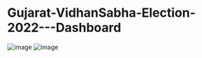 # Gujarat-VidhanSabha-Election-2022---Dashboard

![image](https://user-images.githubusercontent.com/75215825/212835525-80f514b9-11ac-4d52-b965-fc468d0a5e03.png)
![image](https://user-images.githubusercontent.com/75215825/212835855-569b9f10-3a80-4c13-a8b2-458c6f426512.png)
